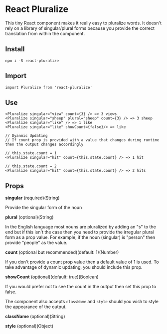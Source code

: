 # React Pluralize
This tiny React component makes it really easy to pluralize words. It doesn't rely on a library of singular/plural forms because you provide the correct translation from within the component.

## Install
    npm i -S react-pluralize

## Import
    import Pluralize from 'react-pluralize'

## Use
    <Pluralize singular="view" count={3} /> => 3 views
    <Pluralize singular="sheep" plural="sheep" count={3} /> => 3 sheep
    <Pluralize singular="like" /> => 1 like
    <Pluralize singular="like" showCount={false}/> => like

    // Dyanmic Updating
    // If count prop is provided with a value that changes during runtime then the output changes accordingly

    // this.state.count = 1
    <Pluralize singular="hit" count={this.state.count} /> => 1 hit

    // this.state.count = 2
    <Pluralize singular="hit" count={this.state.count} /> => 2 hits

## Props

**singular** (required)(String)

Provide the singular form of the noun

**plural** (optional)(String)

In the English language most nouns are pluralized by adding an "s" to the end but if this isn't the case then you need to provide the irregular plural form as a prop value. For example, if the noun (singular) is "person" then provide "people" as the value.

**count** (optional but recommended)(default: 1)(Number)

If you don't provide a count prop value then a default value of 1 is used.
To take advantage of dynamic updating, you should include this prop.

**showCount** (optional)(default: true)(Boolean)

If you would prefer not to see the count in the output then set this prop to false.


The component also accepts `className` and `style` should you wish to style the appearance of the output.

**className** (optional)(String)

**style** (optional)(Object)
